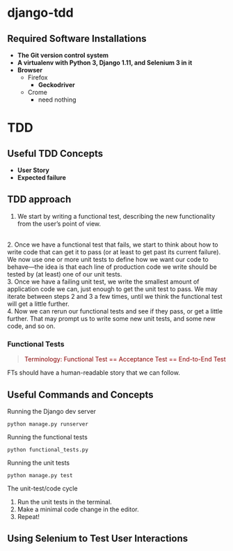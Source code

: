 # django-tdd

## Required Software Installations

+ **The Git version control system**
+ **A virtualenv with Python 3, Django 1.11, and Selenium 3 in it**
+ **Browser**
    - Firefox
        + **Geckodriver**
    - Crome
        + need nothing

# TDD 

## Useful TDD Concepts

+ **User Story**
+ **Expected failure**

## TDD approach

1. We start by writing a functional test, describing the new functionality from the user’s point of view.
<br>
2. Once we have a functional test that fails, we start to think about how to write code that can get it to pass (or at least to get past its current failure). We now use one or more unit tests to define how we want our code to behave—​the idea is that each line of production code we write should be tested by (at least) one of our unit tests.
<br>
3. Once we have a failing unit test, we write the smallest amount of application code we can, just enough to get the unit test to pass. We may iterate between steps 2 and 3 a few times, until we think the functional test will get a little further.
<br>
4. Now we can rerun our functional tests and see if they pass, or get a little further. That may prompt us to write some new unit tests, and some new code, and so on.

### Functional Tests

> <font color="darkred">Terminology: 
Functional Test == Acceptance Test == End-to-End Test</font>

FTs should have a human-readable story that we can follow.


## Useful Commands and Concepts

Running the Django dev server

```
python manage.py runserver
```

Running the functional tests

```
python functional_tests.py
```

Running the unit tests

```
python manage.py test
```

The unit-test/code cycle

1. Run the unit tests in the terminal.
2. Make a minimal code change in the editor.
3. Repeat!

## Using Selenium to Test User Interactions